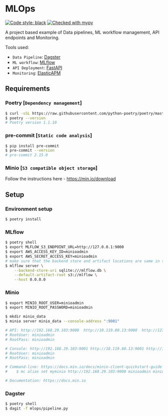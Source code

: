 # MLOps

[![Code style: black](https://img.shields.io/badge/code%20style-black-000000.svg)](https://github.com/psf/black)
[![Checked with mypy](http://www.mypy-lang.org/static/mypy_badge.svg)](http://mypy-lang.org/)

A project based example of Data pipelines, ML workflow management, API endpoints
and Monitoring.

Tools used:
- `Data Pipeline`: [Dagster](https://github.com/dagster-io/dagster)
- `ML workflow`: [MLflow](https://github.com/mlflow/mlflow)
- `API Deployment`: [FastAPI](https://github.com/tiangolo/fastapi) 
- `Monitoring`: [ElasticAPM](https://www.elastic.co/apm/)

## Requirements

### Poetry [`Dependency management`]

```bash
$ curl -sSL https://raw.githubusercontent.com/python-poetry/poetry/master/get-poetry.py | python -
$ poetry --version
# Poetry version 1.1.10
```

### pre-commit [`Static code analysis`]

```bash
$ pip install pre-commit
$ pre-commit --version
# pre-commit 2.15.0
```

### Minio [`S3 compatible object storage`]

Follow the instructions here - https://min.io/download

## Setup

### Environment setup

```bash
$ poetry install
```

### MLflow

```bash
$ poetry shell
$ export MLFLOW_S3_ENDPOINT_URL=http://127.0.0.1:9000
$ export AWS_ACCESS_KEY_ID=minioadmin
$ export AWS_SECRET_ACCESS_KEY=minioadmin
# make sure that the backend store and artifact locations are same in the .env file as well
$ mlflow server \
    --backend-store-uri sqlite:///mlflow.db \
    --default-artifact-root s3://mlflow \
    --host 0.0.0.0
```

### Minio

```bash
$ export MINIO_ROOT_USER=minioadmin
$ export MINIO_ROOT_PASSWORD=minioadmin

$ mkdir minio_data
$ minio server minio_data --console-address ":9001"

# API: http://192.168.29.103:9000  http://10.119.80.13:9000  http://127.0.0.1:9000
# RootUser: minioadmin
# RootPass: minioadmin

# Console: http://192.168.29.103:9001 http://10.119.80.13:9001 http://127.0.0.1:9001
# RootUser: minioadmin
# RootPass: minioadmin

# Command-line: https://docs.min.io/docs/minio-client-quickstart-guide
#    $ mc alias set myminio http://192.168.29.103:9000 minioadmin minioadmin

# Documentation: https://docs.min.io
```

### Dagster

```bash
$ poetry shell
$ dagit -f mlops/pipeline.py
```
